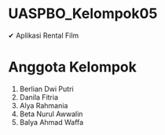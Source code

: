 # UASPBO_Kelompok05


✔ Aplikasi Rental Film

# Anggota Kelompok

1. Berlian Dwi Putri 
2. Danila Fitria
3. Alya Rahmania
4. Beta Nurul Awwalin
5. Balya Ahmad Waffa
